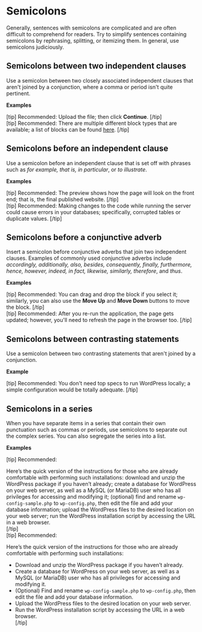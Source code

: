 # Semicolons

Generally, sentences with semicolons are complicated and are often difficult to comprehend for readers. Try to simplify sentences containing semicolons by rephrasing, splitting, or itemizing them. In general, use semicolons judiciously.

## Semicolons between two independent clauses

Use a semicolon between two closely associated independent clauses that aren't joined by a conjunction, where a comma or period isn't quite pertinent.

**Examples**

[tip] Recommended: Upload the file; then click **Continue**. [/tip]  
[tip] Recommended: There are multiple different block types that are available; a list of blocks can be found [here](https://wordpress.org/support/article/blocks/). [/tip]

## Semicolons before an independent clause

Use a semicolon before an independent clause that is set off with phrases such as *for example, that is, in particular*, or *to illustrate*.

**Examples**

[tip] Recommended: The preview shows how the page will look on the front end; that is, the final published website.  [/tip]  
[tip] Recommended: Making changes to the code while running the server could cause errors in your databases; specifically, corrupted tables or duplicate values. [/tip]

## Semicolons before a conjunctive adverb

Insert a semicolon before conjunctive adverbs that join two independent clauses. Examples of commonly used conjunctive adverbs include *accordingly, additionally, also, besides, consequently, finally, furthermore, hence, however, indeed, in fact, likewise, similarly, therefore*, and *thus*.

**Examples**

[tip] Recommended: You can drag and drop the block if you select it; similarly, you can also use the **Move Up** and **Move Down** buttons to move the block. [/tip]  
[tip] Recommended: After you re-run the application, the page gets updated; however, you'll need to refresh the page in the browser too. [/tip]

## Semicolons between contrasting statements

Use a semicolon between two contrasting statements that aren't joined by a conjunction.

**Example**

[tip] Recommended: You don't need top specs to run WordPress locally; a simple configuration would be totally adequate. [/tip]  

## Semicolons in a series

When you have separate items in a series that contain their own punctuation such as commas or periods, use semicolons to separate out the complex series. You can also segregate the series into a list.

**Examples**

[tip] Recommended:  

Here’s the quick version of the instructions for those who are already comfortable with performing such installations: download and unzip the WordPress package if you haven’t already; create a database for WordPress on your web server, as well as a MySQL (or MariaDB) user who has all privileges for accessing and modifying it; (optional) find and rename `wp-config-sample.php` to `wp-config.php`, then edit the file and add your database information; upload the WordPress files to the desired location on your web server; run the WordPress installation script by accessing the URL in a web browser.  
[/tip]  
[tip] Recommended:  

Here’s the quick version of the instructions for those who are already comfortable with performing such installations:
- Download and unzip the WordPress package if you haven’t already.
- Create a database for WordPress on your web server, as well as a MySQL (or MariaDB) user who has all privileges for accessing and modifying it.
- (Optional) Find and rename `wp-config-sample.php` to `wp-config.php`, then edit the file and add your database information.
- Upload the WordPress files to the desired location on your web server.
- Run the WordPress installation script by accessing the URL in a web browser.  
[/tip]
